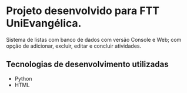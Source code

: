 # Projeto desenvolvido para FTT UniEvangélica.  
Sistema de listas com banco de dados com versão Console e Web; com opção de adicionar, excluir, editar e concluir atividades. 

## Tecnologias de desenvolvimento utilizadas 
- Python
- HTML

